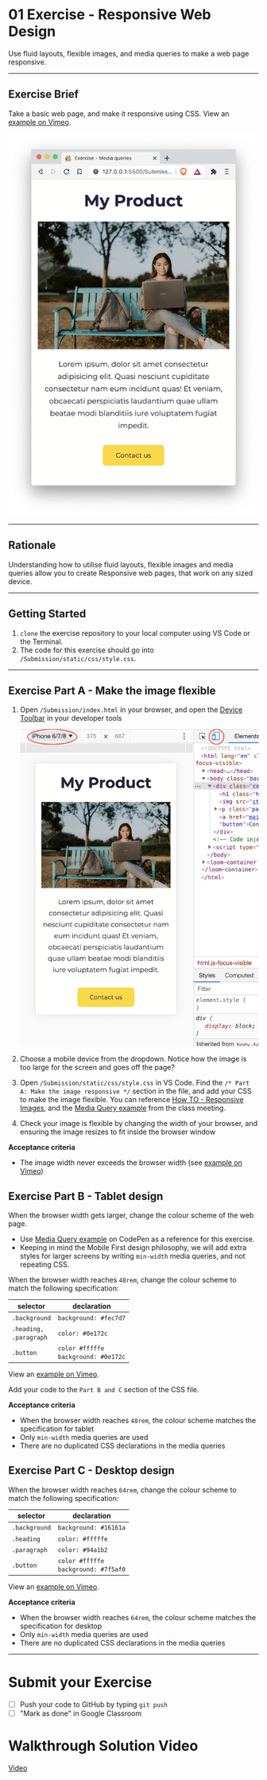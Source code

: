 # 01 Exercise - Responsive Web Design

Use fluid layouts, flexible images, and media queries to make a web page responsive.

---

## Exercise Brief

Take a basic web page, and make it responsive using CSS. View an [example on Vimeo](https://vimeo.com/457412544/5b469aa3a8).

![exercise](docs/design-mobile.png)

---

## Rationale

Understanding how to utilise fluid layouts, flexible images and media queries allow you to create Responsive web pages, that work on any sized device.

---

## Getting Started

1. `clone` the exercise repository to your local computer using VS Code or the Terminal.
2. The code for this exercise should go into `/Submission/static/css/style.css`.

---

## Exercise Part A - Make the image flexible

1. Open `/Submission/index.html` in your browser, and open the [Device Toolbar](https://developers.google.com/web/tools/chrome-devtools/device-mode/) in your developer tools

   ![device toolbar](docs/device-toolbar.png)

2. Choose a mobile device from the dropdown. Notice how the image is too large for the screen and goes off the page?
3. Open `/Submission/static/css/style.css` in VS Code. Find the `/* Part A: Make the image responsive */` section in the file, and add your CSS to make the image flexible. You can reference [How TO - Responsive Images](https://www.w3schools.com/howto/howto_css_image_responsive.asp), and the [Media Query example](https://codepen.io/lwcooper/pen/jOqxjoK) from the class meeting.
4. Check your image is flexible by changing the width of your browser, and ensuring the image resizes to fit inside the browser window

**Acceptance criteria**

- The image width never exceeds the browser width (see [example on Vimeo](https://vimeo.com/457412498/332fbe809d))

## Exercise Part B - Tablet design

When the browser width gets larger, change the colour scheme of the web page.

- Use [Media Query example](https://codepen.io/lwcooper/pen/jOqxjoK) on CodePen as a reference for this exercise.
- Keeping in mind the Mobile First design philosophy, we will add extra styles for larger screens by writing `min-width` media queries, and not repeating CSS.

When the browser width reaches `48rem`, change the colour scheme to match the following specification:

| selector                    | declaration                              |
| --------------------------- | ---------------------------------------- |
| `.background`               | `background: #fec7d7`                    |
| `.heading,`<br>`.paragraph` | `color: #0e172c`                         |
| `.button`                   | `color #fffffe`<br>`background: #0e172c` |

View an [example on Vimeo](https://vimeo.com/457412544/5b469aa3a8).

Add your code to the `Part B and C` section of the CSS file.

**Acceptance criteria**

- When the browser width reaches `48rem`, the colour scheme matches the specification for tablet
- Only `min-width` media queries are used
- There are no duplicated CSS declarations in the media queries

## Exercise Part C - Desktop design

When the browser width reaches `64rem`, change the colour scheme to match the following specification:

| selector      | declaration                              |
| ------------- | ---------------------------------------- |
| `.background` | `background: #16161a`                    |
| `.heading`    | `color: #fffffe`                         |
| `.paragraph`  | `color: #94a1b2`                         |
| `.button`     | `color #fffffe`<br>`background: #7f5af0` |

View an [example on Vimeo](https://vimeo.com/457412544/5b469aa3a8).

**Acceptance criteria**

- When the browser width reaches `64rem`, the colour scheme matches the specification for desktop
- Only `min-width` media queries are used
- There are no duplicated CSS declarations in the media queries

---

# Submit your Exercise

- [ ] Push your code to GitHub by typing `git push`
- [ ] "Mark as done" in Google Classroom

# Walkthrough Solution Video
[Video](https://www.loom.com/share/f83559dc98024c0d9859196021c5fdff)
